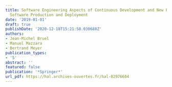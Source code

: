 ```yaml
---
title: Software Engineering Aspects of Continuous Development and New Paradigms of
  Software Production and Deployment
date: '2019-01-01'
draft: true
publishDate: '2020-12-18T15:21:58.030688Z'
authors:
- Jean-Michel Bruel
- Manuel Mazzara
- Bertrand Meyer
publication_types:
- '5'
abstract: ''
featured: false
publication: '*Springer*'
url_pdf: https://hal.archives-ouvertes.fr/hal-02976604
---
```


